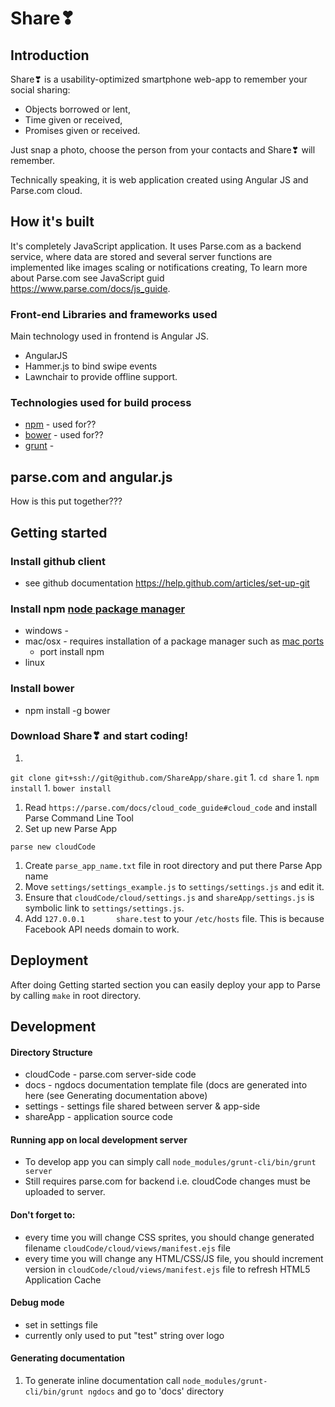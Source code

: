 # Share❣ 

## Introduction

Share❣ is a usability-optimized smartphone web-app to remember your social sharing:
* Objects borrowed or lent,
* Time given or received,
* Promises given or received.

Just snap a photo, choose the person from your contacts and Share❣ will remember.

Technically speaking, it is web application created using Angular JS and Parse.com cloud.


## How it's built

It's completely JavaScript application. 
It uses Parse.com as a backend service, where data are stored and several server functions are implemented like images scaling or notifications creating,
To learn more about Parse.com see JavaScript guid https://www.parse.com/docs/js_guide.


### Front-end Libraries and frameworks used
Main technology used in frontend is Angular JS. 

 * AngularJS
 * Hammer.js to bind swipe events
 * Lawnchair to provide offline support.
 

### Technologies used for build process
 * [npm](https://github.com/npm/npm) - used for??
 * [bower](http://bower.io/) - used for??
 * [grunt](???) - 

## parse.com and angular.js

How is this put together???

## Getting started

### Install github client
 * see github documentation https://help.github.com/articles/set-up-git
 
### Install npm [node package manager](https://github.com/npm/npm)
 * windows -
 * mac/osx - requires installation of a package manager such as [mac ports](http://www.macports.org/)
    * port install npm
 * linux

### Install bower
 * npm install -g bower

### Download Share❣ and start coding! 

1. 
```git clone git+ssh://git@github.com/ShareApp/share.git```
1. 
```cd share```
1. 
```npm install```
1. 
```bower install```
1. Read ```https://parse.com/docs/cloud_code_guide#cloud_code``` and install Parse Command Line Tool
1. Set up new Parse App
```
parse new cloudCode
```
1. Create ```parse_app_name.txt``` file in root directory and put there Parse App name
1. Move ```settings/settings_example.js``` to ```settings/settings.js``` and edit it.
1. Ensure that ```cloudCode/cloud/settings.js``` and ```shareApp/settings.js``` is symbolic link to ```settings/settings.js```.
1. Add ```127.0.0.1       share.test``` to your ```/etc/hosts``` file. This is because Facebook API needs domain to work.


## Deployment

After doing Getting started section you can easily deploy your app to Parse by calling ```make``` in root directory.



## Development
#### Directory Structure
 * cloudCode - parse.com server-side code
 * docs - ngdocs documentation template file (docs are generated into here (see Generating documentation above) 
 * settings - settings file shared between server & app-side
 * shareApp - application source code

#### Running app on local development server
 *  To develop app you can simply call ```node_modules/grunt-cli/bin/grunt server```
 *  Still requires parse.com for backend i.e. cloudCode changes must be uploaded to server.

#### Don't forget to:
- every time you will change CSS sprites, you should change generated filename ```cloudCode/cloud/views/manifest.ejs``` file
- every time you will change any HTML/CSS/JS file, you should increment version in ```cloudCode/cloud/views/manifest.ejs``` file to refresh HTML5 Application Cache

#### Debug mode
 * set in settings file
 * currently only used to put "test" string over logo

#### Generating documentation
1. To generate inline documentation call ```node_modules/grunt-cli/bin/grunt ngdocs``` and go to 'docs' directory

